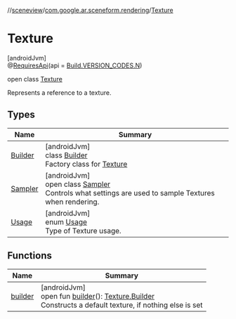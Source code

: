 //[sceneview](../../../index.md)/[com.google.ar.sceneform.rendering](../index.md)/[Texture](index.md)

# Texture

[androidJvm]\
@[RequiresApi](https://developer.android.com/reference/kotlin/androidx/annotation/RequiresApi.html)(api = [Build.VERSION_CODES.N](https://developer.android.com/reference/kotlin/android/os/Build.VERSION_CODES.html))

open class [Texture](index.md)

Represents a reference to a texture.

## Types

| Name | Summary |
|---|---|
| [Builder](-builder/index.md) | [androidJvm]<br>class [Builder](-builder/index.md)<br>Factory class for [Texture](index.md) |
| [Sampler](-sampler/index.md) | [androidJvm]<br>open class [Sampler](-sampler/index.md)<br>Controls what settings are used to sample Textures when rendering. |
| [Usage](-usage/index.md) | [androidJvm]<br>enum [Usage](-usage/index.md)<br>Type of Texture usage. |

## Functions

| Name | Summary |
|---|---|
| [builder](builder.md) | [androidJvm]<br>open fun [builder](builder.md)(): [Texture.Builder](-builder/index.md)<br>Constructs a default texture, if nothing else is set |
